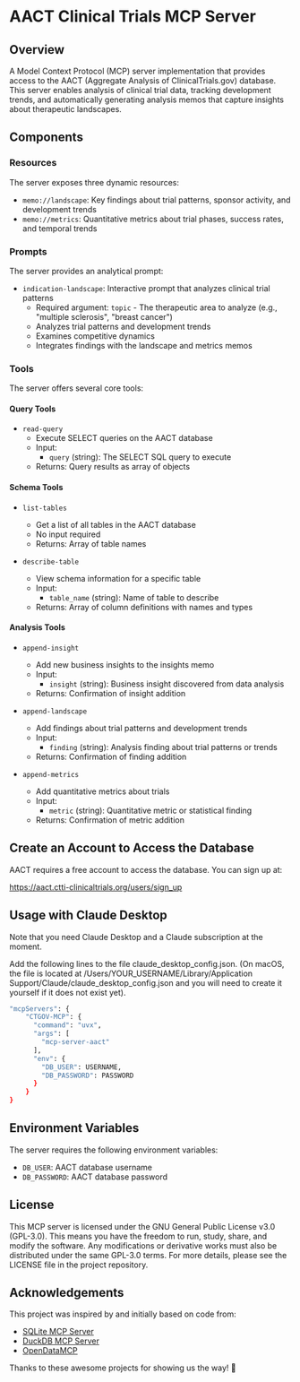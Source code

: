 # AACT Clinical Trials MCP Server

## Overview
A Model Context Protocol (MCP) server implementation that provides access to the AACT (Aggregate Analysis of ClinicalTrials.gov) database. This server enables analysis of clinical trial data, tracking development trends, and automatically generating analysis memos that capture insights about therapeutic landscapes.

## Components

### Resources
The server exposes three dynamic resources:
- `memo://landscape`: Key findings about trial patterns, sponsor activity, and development trends
- `memo://metrics`: Quantitative metrics about trial phases, success rates, and temporal trends

### Prompts
The server provides an analytical prompt:
- `indication-landscape`: Interactive prompt that analyzes clinical trial patterns
  - Required argument: `topic` - The therapeutic area to analyze (e.g., "multiple sclerosis", "breast cancer")
  - Analyzes trial patterns and development trends
  - Examines competitive dynamics
  - Integrates findings with the landscape and metrics memos

### Tools
The server offers several core tools:

#### Query Tools
- `read-query`
   - Execute SELECT queries on the AACT database
   - Input: 
     - `query` (string): The SELECT SQL query to execute
   - Returns: Query results as array of objects

#### Schema Tools
- `list-tables`
   - Get a list of all tables in the AACT database
   - No input required
   - Returns: Array of table names

- `describe-table`
   - View schema information for a specific table
   - Input:
     - `table_name` (string): Name of table to describe
   - Returns: Array of column definitions with names and types

#### Analysis Tools
- `append-insight`
   - Add new business insights to the insights memo
   - Input:
     - `insight` (string): Business insight discovered from data analysis
   - Returns: Confirmation of insight addition

- `append-landscape`
   - Add findings about trial patterns and development trends
   - Input:
     - `finding` (string): Analysis finding about trial patterns or trends
   - Returns: Confirmation of finding addition

- `append-metrics`
   - Add quantitative metrics about trials
   - Input:
     - `metric` (string): Quantitative metric or statistical finding
   - Returns: Confirmation of metric addition

## Create an Account to Access the Database

AACT requires a free account to access the database. You can sign up at:

https://aact.ctti-clinicaltrials.org/users/sign_up

## Usage with Claude Desktop

Note that you need Claude Desktop and a Claude subscription at the moment. 

Add the following lines to the file claude_desktop_config.json. (On macOS, the file is located at /Users/YOUR_USERNAME/Library/Application Support/Claude/claude_desktop_config.json and you will need to create it yourself if it does not exist yet).

```bash
"mcpServers": {
    "CTGOV-MCP": {
      "command": "uvx",
      "args": [
        "mcp-server-aact"
      ],
      "env": {
        "DB_USER": USERNAME,
        "DB_PASSWORD": PASSWORD
      }
    }
}
```

## Environment Variables
The server requires the following environment variables:
- `DB_USER`: AACT database username
- `DB_PASSWORD`: AACT database password

## License

This MCP server is licensed under the GNU General Public License v3.0 (GPL-3.0). This means you have the freedom to run, study, share, and modify the software. Any modifications or derivative works must also be distributed under the same GPL-3.0 terms. For more details, please see the LICENSE file in the project repository.

## Acknowledgements

This project was inspired by and initially based on code from:
- [SQLite MCP Server](https://github.com/modelcontextprotocol/servers/tree/main/src/sqlite)
- [DuckDB MCP Server](https://github.com/ktanaka101/mcp-server-duckdb/tree/main)
- [OpenDataMCP](https://github.com/OpenDataMCP/OpenDataMCP)

Thanks to these awesome projects for showing us the way! 🙌
